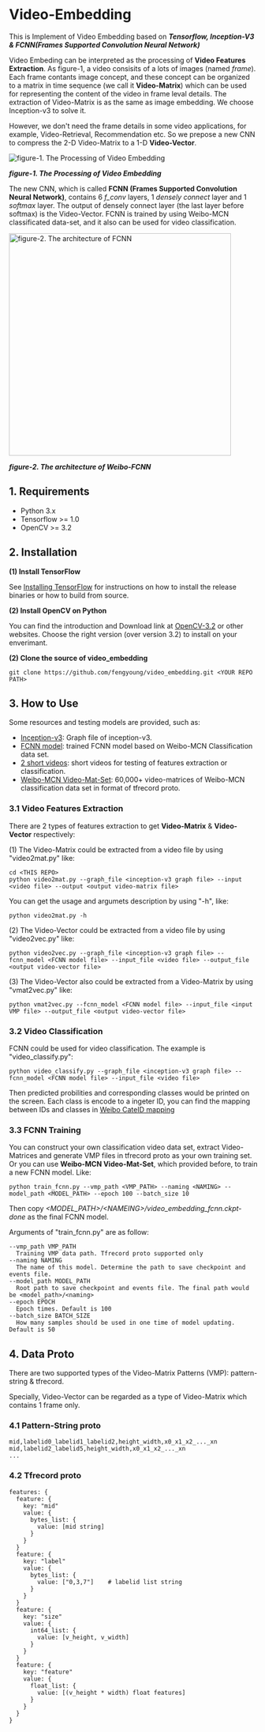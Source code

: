 # Video-Embedding

This is Implement of Video Embedding based on ***Tensorflow, Inception-V3 & FCNN(Frames Supported Convolution Neural Network)*** 

Video Embeding can be interpreted as the processing of **Video Features Extraction**. As figure-1, a video consisits of a lots of images (named *frame*). Each frame contants image concept, and these concept can be organized to a matrix in time sequence (we call it **Video-Matrix**) which can be used for representing the content of the video in frame leval details. The extraction of Video-Matrix is as the same as image embedding. We choose Inception-v3 to solve it.

However, we don't need the frame details in some video applications, for example, Video-Retrieval, Recommendation etc. So we prepose a new CNN to compress the 2-D Video-Matrix to a 1-D **Video-Vector**. 

<img src="https://raw.githubusercontent.com/fengyoung/video_embedding/master/pic/video_embedding_01.jpeg" alt="figure-1. The Processing of Video Embedding" align=center />

***figure-1. The Processing of Video Embedding***

The new CNN, which is called **FCNN (Frames Supported Convolution Neural Network)**, contains 6 *f_conv* layers, 1 *densely connect* layer and 1 *softmax* layer. The output of densely connect layer (the last layer before softmax) is the Video-Vector. FCNN is trained by using Weibo-MCN classificated data-set, and it also can be used for video classification.

<img src="https://raw.githubusercontent.com/fengyoung/video_embedding/master/pic/fcnn_arch.jpg" width = "450" alt="figure-2. The architecture of FCNN" align=center />

***figure-2. The architecture of Weibo-FCNN***

## 1. Requirements

- Python 3.x
- Tensorflow >= 1.0
- OpenCV >= 3.2

## 2. Installation

**(1) Install TensorFlow**

See [Installing TensorFlow](https://www.tensorflow.org/install/) for instructions on how to install the release binaries or how to build from source.

**(2) Install OpenCV on Python**

You can find the introduction and Download link at [OpenCV-3.2](http://opencv.org/opencv-3-2.html) or other websites. Choose the right version (over version 3.2) to install on your enverimant. 

**(2) Clone the source of video_embedding**

```
git clone https://github.com/fengyoung/video_embedding.git <YOUR REPO PATH>
```

## 3. How to Use

Some resources and testing models are provided, such as:

- [Inception-v3](http://pan.baidu.com/s/1qYjWy4G): Graph file of inception-v3. 
- [FCNN model](): trained FCNN model based on Weibo-MCN Classification data set. 
- [2 short videos](http://pan.baidu.com/s/1qYDc8pQ): short videos for testing of features extraction or classification. 
- [Weibo-MCN Video-Mat-Set](): 60,000+ video-matrices of Weibo-MCN classification data set in format of tfrecord proto. 

### 3.1 Video Features Extraction

There are 2 types of features extraction to get **Video-Matrix** & **Video-Vector** respectively: 

(1) The Video-Matrix could be extracted from a video file by using "video2mat.py" like: 
```
cd <THIS REPO>
python video2mat.py --graph_file <inception-v3 graph file> --input <video file> --output <output video-matrix file>
```
You can get the usage and argumets description by using "-h", like: 
```
python video2mat.py -h
```

(2) The Video-Vector could be extracted from a video file by using "video2vec.py" like:
```
python video2vec.py --graph_file <inception-v3 graph file> --fcnn_model <FCNN model file> --input_file <video file> --output_file <output video-vector file>
```

(3) The Video-Vector also could be extracted from a Video-Matrix by using "vmat2vec.py" like: 
```
python vmat2vec.py --fcnn_model <FCNN model file> --input_file <input VMP file> --output_file <output video-vector file>
```

### 3.2 Video Classification

FCNN could be used for video classification. The example is "video_classify.py":
```
python video_classify.py --graph_file <inception-v3 graph file> --fcnn_model <FCNN model file> --input_file <video file>
```
Then predicted probilities and corresponding classes would be printed on the screen. Each class is encode to a ingeter ID, you can find the mapping between IDs and classes in [Weibo CateID mapping]() 

### 3.3 FCNN Training

You can construct your own classification video data set, extract Video-Matrices and generate VMP files in tfrecord proto as your own training set. Or you can use **Weibo-MCN Video-Mat-Set**, which provided before, to train a new FCNN model. Like: 
```
python train_fcnn.py --vmp_path <VMP_PATH> --naming <NAMING> --model_path <MODEL_PATH> --epoch 100 --batch_size 10
```
Then copy *\<MODEL_PATH\>/\<NAMEING\>/video_embedding_fcnn.ckpt-done* as the final FCNN model. 

Arguments of "train_fcnn.py" are as follow:
```
--vmp_path VMP_PATH
  Training VMP data path. Tfrecord proto supported only
--naming NAMING
  The name of this model. Determine the path to save checkpoint and events file.
--model_path MODEL_PATH
  Root path to save checkpoint and events file. The final path would be <model_path>/<naming>
--epoch EPOCH
  Epoch times. Default is 100
--batch_size BATCH_SIZE
  How many samples should be used in one time of model updating. Default is 50
```

## 4. Data Proto

There are two supported types of the Video-Matrix Patterns (VMP): pattern-string & tfrecord. 

Specially, Video-Vector can be regarded as a type of Video-Matrix which contains 1 frame only.

### 4.1 Pattern-String proto

```
mid,labelid0_labelid1_labelid2,height_width,x0_x1_x2_..._xn
mid,labelid2_labelid5,height_width,x0_x1_x2_..._xn
...
```

### 4.2 Tfrecord proto

```
features: {
  feature: {
    key: "mid"
    value: {
      bytes_list: {
        value: [mid string]
      }
    }
  }
  feature: {
    key: "label"
    value: {
      bytes_list: {
        value: ["0,3,7"]    # labelid list string 
      }
    }
  }
  feature: {
    key: "size"
    value: {
      int64_list: {
        value: [v_height, v_width]
      }
    }
  }
  feature: {
    key: "feature"
    value: {
      float_list: {
        value: [(v_height * width) float features]
      }
    }
  }
}
```

